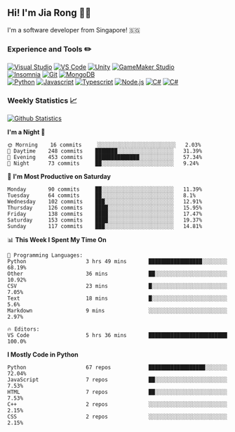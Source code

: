 ## Hi! I'm Jia Rong 👋🏻

I'm a software developer from Singapore! 🇸🇬

### Experience and Tools ✏️
[![Visual Studio](https://img.shields.io/badge/Visual%20Studio-5C2D91?style=for-the-badge&logo=visual-studio&logoColor=white)](https://visualstudio.microsoft.com/)
[![VS Code](https://img.shields.io/badge/VS%20Code-007acc?style=for-the-badge&logo=visual-studio-code&logoColor=white)](https://code.visualstudio.com)
[![Unity](https://img.shields.io/badge/Unity-000000?style=for-the-badge&logo=unity&logoColor=white)](https://unity.com/)
[![GameMaker Studio](https://img.shields.io/badge/GameMaker%20Studio-555555?style=for-the-badge&logo=data%3Aimage%2Fpng%3Bbase64%2CiVBORw0KGgoAAAANSUhEUgAAAA4AAAAOCAMAAAAolt3jAAAAZlBMVEX%2F%2F%2F%2F%2F%2F%2F%2F%2F%2F%2F%2F%2F%2F%2F%2F%2F%2F%2F%2F%2F%2F%2F%2F%2F%2F%2F%2F%2F%2F%2F%2F%2F%2F%2F%2F%2F%2F%2F%2F%2F%2F%2F%2F%2F%2F%2F%2F%2F%2F%2F%2F%2F%2F%2F%2F%2F%2F%2F%2F%2F%2F%2F%2F%2F%2F%2F%2F%2F%2F%2F%2F%2F%2F%2F%2F%2F%2F%2F%2F%2F%2F%2F%2F%2F%2F%2F%2F%2F%2F%2F%2F%2F%2F%2F%2F%2F%2F%2F%2F%2F%2F%2F%2F%2F%2F%2F%2F%2F%2F%2F%2F%2F%2F%2F%2F%2F%2F%2F%2F%2F%2F%2F%2F%2F%2F%2F%2F%2F%2F%2F%2F%2F%2F%2F%2BrG8stAAAAIXRSTlMABg0OFBkfcn1%2Bf4CBgoOFhoeIiouWmNDa5ebp8PX2%2B%2F6o6Vq%2BAAAAY0lEQVR42k2OWQ6AIAwFn%2BIOioobrnD%2FS4o0EeanmQxNAdErRFTWtsFq6%2BiiZozz0CSnTjYBwo0RkF8DWDLf51Ni9K%2FYdq0Fy3KAfzk97M7goK1F%2F4rGH9Kk1OlboQtEDIrmC%2BU3CVxTr%2FRMAAAAAElFTkSuQmCC)](https://www.yoyogames.com/gamemaker)    
[![Insomnia](https://img.shields.io/badge/Insomina-5849be?style=for-the-badge&logo=insomnia&logoColor=white)](https://insomnia.rest/)
[![Git](https://img.shields.io/badge/Git-f05032?style=for-the-badge&logo=git&logoColor=white)](https://git-scm.com/)
[![MongoDB](https://img.shields.io/badge/MongoDB-47a248?style=for-the-badge&logo=mongodb&logoColor=white)](https://www.mongodb.com/)    
[![Python](https://img.shields.io/badge/Python-3776ab?style=for-the-badge&logo=python&logoColor=white)](https://www.python.org/)
[![Javascript](https://img.shields.io/badge/Javascript-f7df1e?style=for-the-badge&logo=javascript&logoColor=white)](https://developer.mozilla.org/en-US/docs/Web/JavaScript)
[![Typescript](https://img.shields.io/badge/Typescript-007acc?style=for-the-badge&logo=typescript&logoColor=white)](https://www.typescriptlang.org/)
[![Node.js](https://img.shields.io/badge/Node.js-339933?style=for-the-badge&logo=node.js&logoColor=white)](https://nodejs.org/en/)
[![C#](https://img.shields.io/badge/C%23-239120?style=for-the-badge&logo=c-sharp&logoColor=white)](https://docs.microsoft.com/en-us/dotnet/csharp/)
[![C#](https://img.shields.io/badge/Arduino-00979D?style=for-the-badge&logo=arduino&logoColor=white)](https://docs.microsoft.com/en-us/dotnet/csharp/)

### Weekly Statistics 📈
[![Github Statistics](https://github-readme-stats.vercel.app/api?username=fourjr&count_private=true&bg_color=ffffff00&text_color=858585&hide_border=true)](https://github.com/anuraghazra/github-readme-stats)

<!--START_SECTION:waka-->
**I'm a Night 🦉** 

```text
🌞 Morning    16 commits     ░░░░░░░░░░░░░░░░░░░░░░░░░   2.03% 
🌆 Daytime    248 commits    ███████░░░░░░░░░░░░░░░░░░   31.39% 
🌃 Evening    453 commits    ██████████████░░░░░░░░░░░   57.34% 
🌙 Night      73 commits     ██░░░░░░░░░░░░░░░░░░░░░░░   9.24%

```
📅 **I'm Most Productive on Saturday** 

```text
Monday       90 commits     ██░░░░░░░░░░░░░░░░░░░░░░░   11.39% 
Tuesday      64 commits     ██░░░░░░░░░░░░░░░░░░░░░░░   8.1% 
Wednesday    102 commits    ███░░░░░░░░░░░░░░░░░░░░░░   12.91% 
Thursday     126 commits    ████░░░░░░░░░░░░░░░░░░░░░   15.95% 
Friday       138 commits    ████░░░░░░░░░░░░░░░░░░░░░   17.47% 
Saturday     153 commits    ████░░░░░░░░░░░░░░░░░░░░░   19.37% 
Sunday       117 commits    ███░░░░░░░░░░░░░░░░░░░░░░   14.81%

```


📊 **This Week I Spent My Time On** 

```text
💬 Programming Languages: 
Python                   3 hrs 49 mins       █████████████████░░░░░░░░   68.19% 
Other                    36 mins             ██░░░░░░░░░░░░░░░░░░░░░░░   10.92% 
CSV                      23 mins             █░░░░░░░░░░░░░░░░░░░░░░░░   7.05% 
Text                     18 mins             █░░░░░░░░░░░░░░░░░░░░░░░░   5.6% 
Markdown                 9 mins              ░░░░░░░░░░░░░░░░░░░░░░░░░   2.97%

🔥 Editors: 
VS Code                  5 hrs 36 mins       █████████████████████████   100.0%

```

**I Mostly Code in Python** 

```text
Python                   67 repos            ██████████████████░░░░░░░   72.04% 
JavaScript               7 repos             ██░░░░░░░░░░░░░░░░░░░░░░░   7.53% 
HTML                     7 repos             ██░░░░░░░░░░░░░░░░░░░░░░░   7.53% 
C++                      2 repos             ░░░░░░░░░░░░░░░░░░░░░░░░░   2.15% 
CSS                      2 repos             ░░░░░░░░░░░░░░░░░░░░░░░░░   2.15%

```



<!--END_SECTION:waka-->
